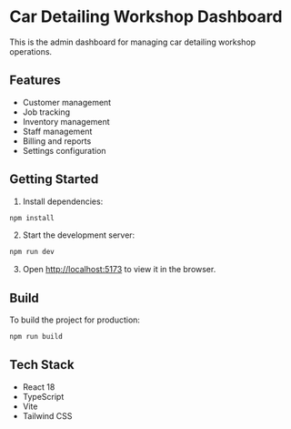 # Car Detailing Workshop Dashboard

This is the admin dashboard for managing car detailing workshop operations.

## Features

- Customer management
- Job tracking
- Inventory management
- Staff management
- Billing and reports
- Settings configuration

## Getting Started

1. Install dependencies:
```bash
npm install
```

2. Start the development server:
```bash
npm run dev
```

3. Open [http://localhost:5173](http://localhost:5173) to view it in the browser.

## Build

To build the project for production:

```bash
npm run build
```

## Tech Stack

- React 18
- TypeScript
- Vite
- Tailwind CSS 